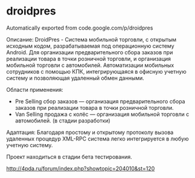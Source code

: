 # droidpres
Automatically exported from code.google.com/p/droidpres

Описание:
DroidPres - Система мобильной торговли, с открытым исходным кодом, разрабатываемая под операционную систему Android. Для организации предварительного сбора заказов при реализации товара в точки розничной торговли, и организация мобильной торговли с автомобилей. Автоматизации мобильных сотрудников с помощью КПК, интегрирующаяся в офисную учетную систему и позволяющая удаленный обмен данными.

Области применения:
* Pre Selling сбор заказов — организация предварительного сбора заказов при реализации товара в точки розничной торговли.
* Van Selling продажа с колёс — организация мобильной торговли с автомобилей. (в стадии разработки) 

Адаптация:
Благодаря простому и открытому протоколу вызова удаленных процедур XML-RPC система легко интегрируется в любую учетную систему. 

Проект находиться в стадии бета тестирования. 

http://4pda.ru/forum/index.php?showtopic=204010&st=120
